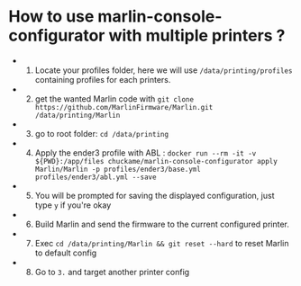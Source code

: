 # How to use marlin-console-configurator with multiple printers ?

- 1. Locate your profiles folder, here we will use `/data/printing/profiles` containing profiles for each printers.

- 2. get the wanted Marlin code with `git clone https://github.com/MarlinFirmware/Marlin.git /data/printing/Marlin`

- 3. go to root folder: `cd /data/printing`

- 4. Apply the ender3 profile with ABL : `docker run --rm -it -v ${PWD}:/app/files chuckame/marlin-console-configurator apply Marlin/Marlin -p profiles/ender3/base.yml profiles/ender3/abl.yml --save`

- 5. You will be prompted for saving the displayed configuration, just type `y` if you're okay

- 6. Build Marlin and send the firmware to the current configured printer. 

- 7. Exec `cd /data/printing/Marlin && git reset --hard` to reset Marlin to default config

- 8. Go to `3.` and target another printer config
